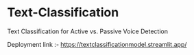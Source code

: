 # Text-Classification
Text Classification for Active vs. Passive Voice Detection


Deployment link :- https://textclassificationmodel.streamlit.app/